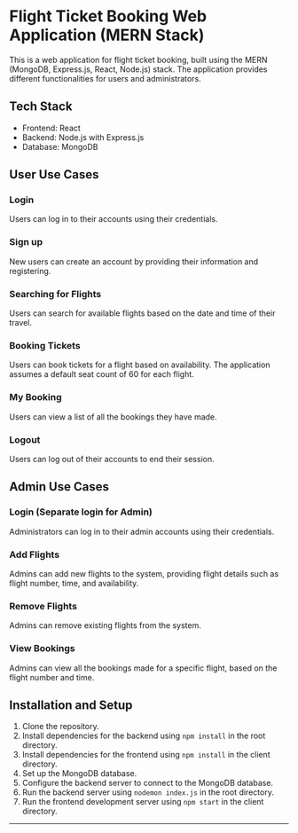 # Flight Ticket Booking Web Application (MERN Stack)

This is a web application for flight ticket booking, built using the MERN (MongoDB, Express.js, React, Node.js) stack. The application provides different functionalities for users and administrators.

## Tech Stack

- Frontend: React
- Backend: Node.js with Express.js
- Database: MongoDB

## User Use Cases

### Login
Users can log in to their accounts using their credentials.

### Sign up
New users can create an account by providing their information and registering.

### Searching for Flights
Users can search for available flights based on the date and time of their travel.

### Booking Tickets
Users can book tickets for a flight based on availability. The application assumes a default seat count of 60 for each flight.

### My Booking
Users can view a list of all the bookings they have made.

### Logout
Users can log out of their accounts to end their session.

## Admin Use Cases

### Login (Separate login for Admin)
Administrators can log in to their admin accounts using their credentials.

### Add Flights
Admins can add new flights to the system, providing flight details such as flight number, time, and availability.

### Remove Flights
Admins can remove existing flights from the system.

### View Bookings
Admins can view all the bookings made for a specific flight, based on the flight number and time.

## Installation and Setup

1. Clone the repository.
2. Install dependencies for the backend using `npm install` in the root directory.
3. Install dependencies for the frontend using `npm install` in the client directory.
4. Set up the MongoDB database.
5. Configure the backend server to connect to the MongoDB database.
6. Run the backend server using `nodemon index.js` in the root directory.
7. Run the frontend development server using `npm start` in the client directory.

---

